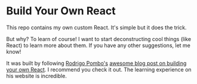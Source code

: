 # Build Your Own React

This repo contains my own custom React. It's simple but it does the trick.

But why? To learn of course! I want to start deconstructing cool things (like React) to learn more about them. If you have any other suggestions, let me know!

It was built by following [Rodrigo Pombo's](https://github.com/pomber) [awesome blog post on building your own React](https://pomb.us/build-your-own-react). I recommend you check it out. The learning experience on his website is incredible.